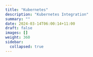 ```yaml
---
title: "Kubernetes"
description: "Kubernetes Integration"
summary: ""
date: 2024-03-14T06:00:14+11:00
draft: false
images: []
weight: 360
sidebar:
  collapsed: true
---
```

